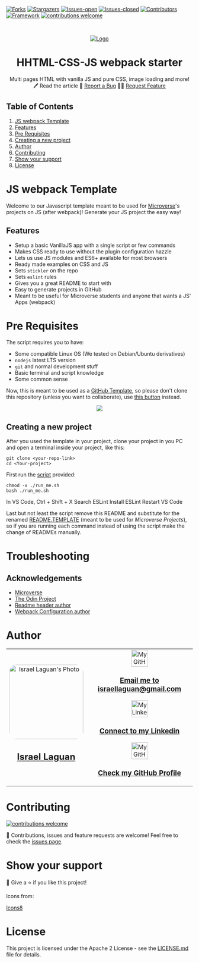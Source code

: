 <!-- PROJECT SHIELDS -->
[![Forks][forks-shield]][forks-url]
[![Stargazers][stars-shield]][stars-url]
[![Issues-open][issues-open-shield]][issues-url]
[![Issues-closed][issues-closed-shield]][issues-url]
[![Contributors][contributors-shield]][contributors-url]
[![Framework][badge-framework]][framework-url]
[![contributions welcome][contributions-welcome]][issues-url]

<!-- PROJECT LOGO -->
<br />
<p align="center">
  <a href="https://">
	  <img src="https://img.icons8.com/color/96/000000/full-image.png" alt="Logo"/>
  </a>

  <h1 align="center">
	HHTML-CSS-JS webpack starter
  </h1>

  <p align="center">
    Multi pages HTML with vanilla JS and pure CSS, image loading and more!
    <br />
	  🖊️
    Read the article
    🐞
    <a href="https://github.com/Israel-Laguan/HTML-CSS-JS-Webpack-starter/issues">Report a Bug</a>
    🙋‍♂️
    <a href="https://github.com/Israel-Laguan/HTML-CSS-JS-Webpack-starter/issues">Request Feature</a>
  </p>
</p>

## Table of Contents

1. [JS webpack Template](#js-webpack-template)
2. [Features](#features)
3. [Pre Requisites](#pre-requisites)
4. [Creating a new project](#creating-a-new-project)
5. [Author](#author)
6. [Contributing](#contributing)
7. [Show your support](#show-your-support)
8. [License](#license)

# JS webpack Template

Welcome to our Javascript template meant to be used for [Microverse](https://www.microverse.org/)'s projects on JS (after webpack)!
Generate your JS project the easy way!


## Features

* Setup a basic VanillaJS app with a single script or few commands
* Makes CSS ready to use without the plugin configuration hazzle
* Lets us use JS modules and ES6+ available for most browsers
* Ready made examples on CSS and JS
* Sets `stickler` on the repo
* Sets `eslint` rules
* Gives you a great README to start with
* Easy to generate projects in GitHub
* Meant to be useful for Microverse students and anyone that wants a JS' Apps (webpack)

# Pre Requisites

The script requires you to have:

- Some compatible Linux OS (We tested on Debian/Ubuntu derivatives)
- `nodejs` latest LTS version
- `git` and normal development stuff
- Basic terminal and script knowledge
- Some common sense

Now, this is meant to be used as a [GitHub Template](https://help.github.com/en/github/creating-cloning-and-archiving-repositories/creating-a-repository-from-a-template),
so please don't clone this repository (unless you want to collaborate), 
use [this button](https://github.com/Israel-Laguan/HTML-LESS-JS-no-webpack-starter/generate) instead.

<div align="center">
    <a href="https://github.com/Israel-Laguan/HTML-LESS-JS-no-webpack-starter/generate" target="_blank">
        <img src="doc/template-button.png">
    </a>
</div>

## Creating a new project

After you used the template in your project, clone your project in you PC and 
open a terminal inside your project, like this: 

```
git clone <your-repo-link>
cd <Your-project>
````

First run the [script](run_me.sh) provided:

```
chmod -x ./run_me.sh
bash ./run_me.sh
```

In VS Code, Ctrl + Shift + X
Search ESLint
Install ESLint
Restart VS Code
<!-- https://travishorn.com/setting-up-eslint-on-vs-code-with-airbnb-javascript-style-guide-6eb78a535ba6 -->
Last but not least the script remove this README and substitute for the renamed [README.TEMPLATE](README.TEMPLATE.md) (meant to be used for _Microverse Projects_), so if you are running each command instead of using the script make the change of READMEs manually.

# Troubleshooting

## Acknowledgements
* [Microverse](https://www.microverse.org/)
* [The Odin Project](https://www.theodinproject.com/)
* [Readme header author](https://github.com/collinsugwu/Microverse201-Enumerable-Methods)
* [Webpack Configuration author](https://github.com/ivarprudnikov/webpack-static-html-pages)
# Author

<table style="width:100%">
  <tr>
    <td>
        <div align="center">
            <a href="./docs/img/photo.png" target="_blank" rel="author">
                <img src="https://avatars2.githubusercontent.com/u/36519478?s=460&v=4" style="border-radius: 10%; min-width: 100px;" alt="Israel Laguan's Photo" width="200px">
            </a>
            <h2>
                <a href="https://israel-laguan.github.io/" target="_blank" rel="author">
                    Israel Laguan
                </a>
            </h2>
        </div>
    </td>
    <td>
        <div align="center">
            <a href="mailto:israellaguan@gmail.com" target="_blank" rel="author">
                <img src="https://img.icons8.com/color/48/000000/message-squared.png" alt="My GitHub" height="45px">
            </a>
            <h3>
                <a href="mailto:israellaguan@gmail.com" target="_blank" rel="author">
                    Email me to israellaguan@gmail.com
                </a>
            </h3>
            <a href="https://www.linkedin.com/in/israellaguan/" target="_blank" rel="author">
                <img src="https://img.icons8.com/color/48/000000/linkedin.png" alt="My Linkedin" height="45px">
            </a>
            <h3>
                <a href="https://www.linkedin.com/in/israellaguan/" target="_blank" rel="author">
                    Connect to my Linkedin
                </a>
            </h3>
            <a href="https://github.com/Israel-Laguan" target="_blank" rel="author">
                <img src="https://img.icons8.com/color/48/000000/github--v1.png" alt="My GitHub" height="45px">
            </a>
            <h3>
                <a href="https://github.com/Israel-Laguan" target="_blank" rel="author">
                    Check my GitHub Profile
                </a>
            </h3>
        </div>
    </td>
  </tr>
</table> 

# Contributing

[![contributions welcome][contributions-welcome]][issues-url]

🤝 Contributions, issues and feature requests are welcome!
Feel free to check the [issues page][issues-url].

# Show your support

🤗 Give a ⭐️ if you like this project!

Icons from:

<a href="https://icons8.com/icon/13917/full-image">Icons8</a>

# License

This project is licensed under the Apache 2 License - see the [LICENSE.md](LICENSE.md) file for details.


<!-- MARKDOWN LINKS & IMAGES -->
[contributors-shield]: https://img.shields.io/github/contributors/Israel-Laguan/HTML-CSS-JS-Webpack-starter?style=for-the-badge
[contributors-url]: https://github.com/Israel-Laguan/HTML-CSS-JS-Webpack-starter/graphs/contributors
[forks-shield]: https://img.shields.io/github/forks/Israel-Laguan/HTML-CSS-JS-Webpack-starter?style=for-the-badge
[forks-url]: https://github.com/Israel-Laguan/HTML-CSS-JS-Webpack-starter/network/members
[stars-shield]: https://img.shields.io/github/stars/Israel-Laguan/HTML-CSS-JS-Webpack-starter?style=for-the-badge
[stars-url]: https://github.com/Israel-Laguan/HTML-CSS-JS-Webpack-starter/stargazers
[issues-open-shield]: https://img.shields.io/github/issues/Israel-Laguan/HTML-CSS-JS-Webpack-starter?style=for-the-badge
[issues-url]: https://github.com/Israel-Laguan/HTML-CSS-JS-Webpack-starter/issues
[issues-closed-shield]: https://img.shields.io/github/issues-closed/Israel-Laguan/HTML-CSS-JS-Webpack-starter?style=for-the-badge
[badge-framework]: https://img.shields.io/badge/framework-here-9cf?style=for-the-badge
[framework-url]: https://google.com
[contributions-welcome]: https://img.shields.io/badge/contributions-welcome-brightgreen.svg?style=for-the-badge
[badge-license]: https://img.shields.io/:license-mit-blue.svg?style=for-the-badge
